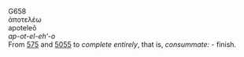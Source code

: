 <body>
  <p>G658<br>  ἀποτελέω  <br> apoteleō  <br><i>ap-ot-el-eh‘-o </i><br>From <a href="g0575.htm">575</a> and <a href="g5055.htm">5055</a>  to <i>complete</i> <i>entirely</i>, that is, <i>consummate:</i> - finish.<br></p>
 </body>